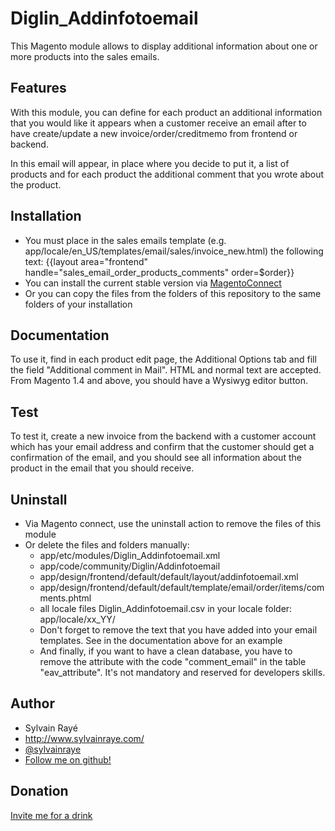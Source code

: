 # Diglin_Addinfotoemail #

This Magento module allows to display additional information about one or more products into the sales emails.

## Features

With this module, you can define for each product an additional information that you would like it appears when a customer receive an email after to have create/update a new invoice/order/creditmemo from frontend or backend.

In this email will appear, in place where you decide to put it, a list of products and for each product the additional comment that you wrote about the product.

## Installation

- You must place in the sales emails template (e.g. app/locale/en_US/templates/email/sales/invoice_new.html) the following text: {{layout area="frontend" handle="sales_email_order_products_comments" order=$order}}
- You can install the current stable version via [MagentoConnect](http://www.magentocommerce.com/magento-connect/additional-product-information-into-sales-emails-9872.html)
- Or you can copy the files from the folders of this repository to the same folders of your installation

## Documentation

To use it, find in each product edit page, the Additional Options tab and fill the field "Additional comment in Mail". HTML and normal text are accepted. From Magento 1.4 and above, you should have a Wysiwyg editor button.

## Test

To test it, create a new invoice from the backend with a customer account which has your email address and confirm that the customer should get a confirmation of the email, and you should see all information about the product in the email that you should receive.

## Uninstall

- Via Magento connect, use the uninstall action to remove the files of this module
- Or delete the files and folders manually:
  - app/etc/modules/Diglin_Addinfotoemail.xml
  - app/code/community/Diglin/Addinfotoemail
  - app/design/frontend/default/default/layout/addinfotoemail.xml
  - app/design/frontend/default/default/template/email/order/items/comments.phtml
  - all locale files Diglin_Addinfotoemail.csv in your locale folder: app/locale/xx_YY/
  - Don't forget to remove the text that you have added into your email templates. See in the documentation above for an example
  - And finally, if you want to have a clean database, you have to remove the attribute with the code "comment_email" in the table "eav_attribute". It's not mandatory and reserved for developers skills.

## Author

* Sylvain Rayé
* http://www.sylvainraye.com/
* [@sylvainraye](https://twitter.com/sylvainraye)
* [Follow me on github!](https://github.com/diglin)

## Donation

[Invite me for a drink](https://www.paypal.com/cgi-bin/webscr?cmd=_s-xclick&hosted_button_id=Y66QHLU5VX5BC)